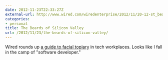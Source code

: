 ```yaml
---
date: 2012-11-23T22:33:27Z
external-url: http://www.wired.com/wiredenterprise/2012/11/20-12-st_beardtaxonomy/
categories:
- personal
title: The Beards of Silicon Valley
url: /2012/11/23/the-beards-of-silicon-valley/
---
```


Wired rounds up [a guide to facial topiary](http://www.wired.com/wiredenterprise/2012/11/20-12-st_beardtaxonomy/) in tech workplaces. Looks like I fall in the camp of "software developer."